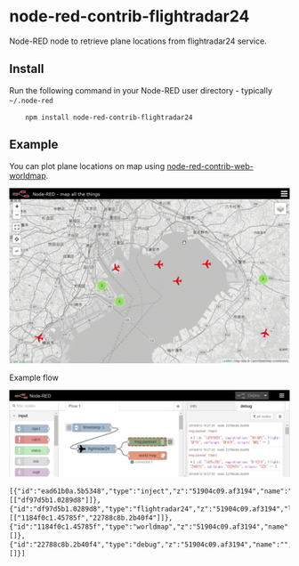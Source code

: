 node-red-contrib-flightradar24
=====================

Node-RED node to retrieve plane locations from flightradar24 service.

Install
-------
Run the following command in your Node-RED user directory - typically `~/.node-red`

        npm install node-red-contrib-flightradar24

Example
-------
You can plot plane locations on map using [node-red-contrib-web-worldmap](https://flows.nodered.org/node/node-red-contrib-web-worldmap).

![tokyo.gif](tokyo.gif)

Example flow

![flow.png](flow.png)

```
[{"id":"ead61b0a.5b5348","type":"inject","z":"51904c09.af3194","name":"","topic":"","payload":"","payloadType":"date","repeat":"1","crontab":"","once":false,"onceDelay":0.1,"x":121,"y":62.000000953674316,"wires":[["df97d5b1.0289d8"]]},{"id":"df97d5b1.0289d8","type":"flightradar24","z":"51904c09.af3194","lat":"35.658581","lon":"139.745433","name":"","x":139,"y":140.00000190734863,"wires":[["1184f0c1.45785f","22788c8b.2b40f4"]]},{"id":"1184f0c1.45785f","type":"worldmap","z":"51904c09.af3194","name":"","lat":"","lon":"","zoom":"","layer":"","cluster":"","maxage":"","usermenu":"show","layers":"show","panit":"false","x":325.10000228881836,"y":164.60000228881836,"wires":[]},{"id":"22788c8b.2b40f4","type":"debug","z":"51904c09.af3194","name":"","active":true,"tosidebar":true,"console":false,"tostatus":false,"complete":"false","x":324.10000228881836,"y":114.20000076293945,"wires":[]}]
```

